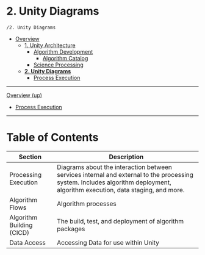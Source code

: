 # 2. Unity Diagrams

`/2. Unity Diagrams`

* [Overview](../README.md)
  * [1. Unity Architecture](../1.%20Unity%20Architecture/README.md)
    * [Algorithm Development](../1.%20Unity%20Architecture/Algorithm%20Development/README.md)
      * [Algorithm Catalog](../1.%20Unity%20Architecture/Algorithm%20Development/Algorithm%20Catalog/README.md)
    * [Science Processing](../1.%20Unity%20Architecture/Science%20Processing/README.md)
  * [**2. Unity Diagrams**](../2.%20Unity%20Diagrams/README.md)
    * [Process Execution](../2.%20Unity%20Diagrams/Process%20Execution/README.md)

---

[Overview (up)](../README.md)

- [Process Execution](../2.%20Unity%20Diagrams/Process%20Execution/README.md)

---

# Table of Contents

| Section | Description |
| ----------- | ----------- |
|  Processing Execution | Diagrams about the interaction between services internal and external to the processing system. Includes algorithm deployment, algorithm execution, data staging, and more. |
| Algorithm Flows | Algorithm processes |
| Algorithm Building  (CICD)| The build, test, and deployment of algorithm packages |
| Data Access  | Accessing Data for use within Unity |
